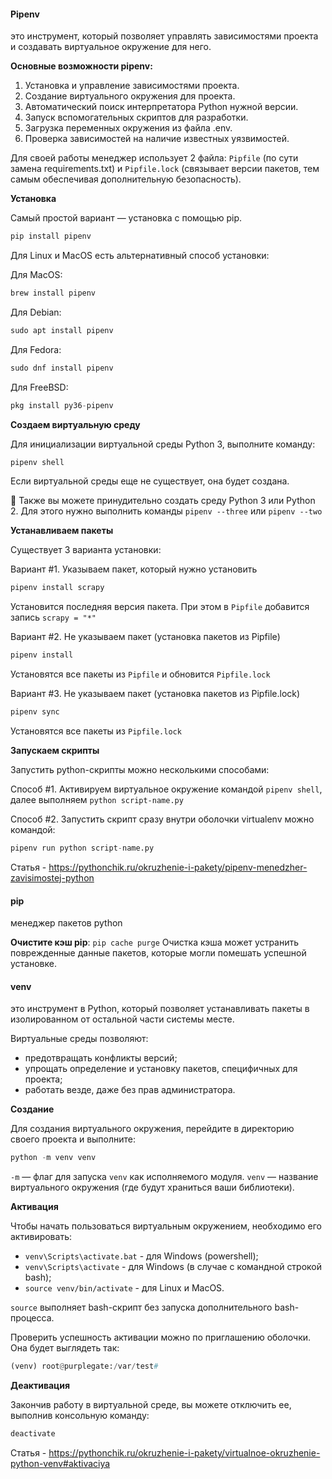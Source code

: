 #### Pipenv
это инструмент, который позволяет управлять зависимостями проекта и создавать виртуальное окружение для него.

**Основные возможности pipenv:**

1. Установка и управление зависимостями проекта.
2. Создание виртуального окружения для проекта.
3. Автоматический поиск интерпретатора Python нужной версии.
4. Запуск вспомогательных скриптов для разработки.
5. Загрузка переменных окружения из файла .env.
6. Проверка зависимостей на наличие известных уязвимостей.

Для своей работы менеджер использует 2 файла: `Pipfile` (по сути замена requirements.txt) и `Pipfile.lock` (связывает версии пакетов, тем самым обеспечивая дополнительную безопасность).

**Установка**

Самый простой вариант — установка с помощью pip.

```python
pip install pipenv
```

Для Linux и MacOS есть альтернативный способ установки:

Для MacOS:

```python
brew install pipenv
```

Для Debian:

```python
sudo apt install pipenv
```

Для Fedora:

```python
sudo dnf install pipenv
```

Для FreeBSD:

```python
pkg install py36-pipenv
```

**Создаем виртуальную среду**

Для инициализации виртуальной среды Python 3, выполните команду:

```python
pipenv shell
```

Если виртуальной среды еще не существует, она будет создана.

💭 Также вы можете принудительно создать среду Python 3 или Python 2. Для этого нужно выполнить команды `pipenv --three` или `pipenv --two`

**Устанавливаем пакеты**

Существует 3 варианта установки:

Вариант #1. Указываем пакет, который нужно установить

```python
pipenv install scrapy
```

Установится последняя версия пакета. При этом в `Pipfile` добавится запись `scrapy = "*"`

Вариант #2. Не указываем пакет (установка пакетов из Pipfile)

```python
pipenv install
```

Установятся все пакеты из `Pipfile` и обновится `Pipfile.lock`

Вариант #3. Не указываем пакет (установка пакетов из Pipfile.lock)

```python
pipenv sync
```

Установятся все пакеты из `Pipfile.lock`

**Запускаем скрипты**

Запустить python-скрипты можно несколькими способами:

Способ #1. Активируем виртуальное окружение командой `pipenv shell`, далее выполняем `python script-name.py`

Способ #2. Запустить скрипт сразу внутри оболочки virtualenv можно командой:

```python
pipenv run python script-name.py
```

Статья - https://pythonchik.ru/okruzhenie-i-pakety/pipenv-menedzher-zavisimostej-python

#### pip
менеджер пакетов python

**Очистите кэш pip**:
    `pip cache purge`
    Очистка кэша может устранить поврежденные данные пакетов, которые могли помешать успешной установке.

#### venv
это инструмент в Python, который позволяет устанавливать пакеты в изолированном от остальной части системы месте.

Виртуальные среды позволяют:
- предотвращать конфликты версий;
- упрощать определение и установку пакетов, специфичных для проекта;
- работать везде, даже без прав администратора.

**Создание**

Для создания виртуального окружения, перейдите в директорию своего проекта и выполните:

```python
python -m venv venv
```

`-m` — флаг для запуска `venv` как исполняемого модуля. `venv` — название виртуального окружения (где будут храниться ваши библиотеки).

**Активация**

Чтобы начать пользоваться виртуальным окружением, необходимо его активировать:

- `venv\Scripts\activate.bat` - для Windows (powershell); 
- `venv\Scripts\activate` - для Windows (в случае с командной строкой bash);
- `source venv/bin/activate` - для Linux и MacOS.

`source` выполняет bash-скрипт без запуска дополнительного bash-процесса.

Проверить успешность активации можно по приглашению оболочки. Она будет выглядеть так:

```python
(venv) root@purplegate:/var/test#
```

**Деактивация**

Закончив работу в виртуальной среде, вы можете отключить ее, выполнив консольную команду:

```python
deactivate
```

Статья - https://pythonchik.ru/okruzhenie-i-pakety/virtualnoe-okruzhenie-python-venv#aktivaciya